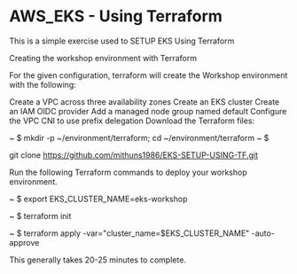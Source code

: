 # AWS_EKS - Using Terraform

This is a simple exercise used to SETUP EKS Using Terraform

Creating the workshop environment with Terraform

For the given configuration, terraform will create the Workshop environment with the following:

Create a VPC across three availability zones
Create an EKS cluster
Create an IAM OIDC provider
Add a managed node group named default
Configure the VPC CNI to use prefix delegation
Download the Terraform files:

~
$
mkdir -p ~/environment/terraform; cd ~/environment/terraform
~
$

git clone https://github.com/mithuns1986/EKS-SETUP-USING-TF.git

Run the following Terraform commands to deploy your workshop environment.

~
$
export EKS_CLUSTER_NAME=eks-workshop

~
$
terraform init

~
$
terraform apply -var="cluster_name=$EKS_CLUSTER_NAME" -auto-approve

This generally takes 20-25 minutes to complete.

